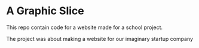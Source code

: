 <h1>A Graphic Slice</h1
<p>This repo contain code for a website made for a school project.</p>
<p>The project was about making a website for our imaginary startup company</p>
